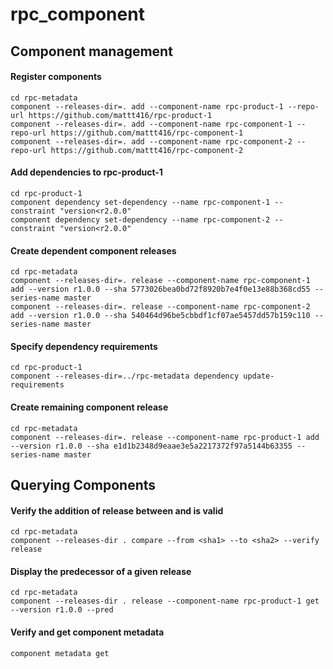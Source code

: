 # rpc_component

## Component management

#### Register components

```
cd rpc-metadata
component --releases-dir=. add --component-name rpc-product-1 --repo-url https://github.com/mattt416/rpc-product-1
component --releases-dir=. add --component-name rpc-component-1 --repo-url https://github.com/mattt416/rpc-component-1
component --releases-dir=. add --component-name rpc-component-2 --repo-url https://github.com/mattt416/rpc-component-2
```

#### Add dependencies to rpc-product-1

```
cd rpc-product-1
component dependency set-dependency --name rpc-component-1 --constraint "version<r2.0.0"
component dependency set-dependency --name rpc-component-2 --constraint "version<r2.0.0"
```

#### Create dependent component releases

```
cd rpc-metadata
component --releases-dir=. release --component-name rpc-component-1 add --version r1.0.0 --sha 5773026bea0bd72f8920b7e4f0e13e88b368cd55 --series-name master
component --releases-dir=. release --component-name rpc-component-2 add --version r1.0.0 --sha 540464d96be5cbbdf1cf07ae5457dd57b159c110 --series-name master
```

#### Specify dependency requirements

```
cd rpc-product-1
component --releases-dir=../rpc-metadata dependency update-requirements
```

#### Create remaining component release

```
cd rpc-metadata
component --releases-dir=. release --component-name rpc-product-1 add --version r1.0.0 --sha e1d1b2348d9eaae3e5a2217372f97a5144b63355 --series-name master
```

## Querying Components

#### Verify the addition of release between <sha1> and <sha2> is valid

```
cd rpc-metadata
component --releases-dir . compare --from <sha1> --to <sha2> --verify release
```

#### Display the predecessor of a given release

```
cd rpc-metadata
component --releases-dir . release --component-name rpc-product-1 get --version r1.0.0 --pred
```

#### Verify and get component metadata

```
component metadata get
```

